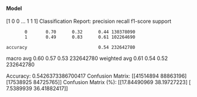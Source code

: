 #### Model
[1 0 0 ... 1 1 1]
Classification Report:
              precision    recall  f1-score   support

           0       0.70      0.32      0.44 130378090
           1       0.49      0.83      0.61 102264690

    accuracy                           0.54 232642780
   macro avg       0.60      0.57      0.53 232642780
weighted avg       0.61      0.54      0.52 232642780

Accuracy: 0.5426373386700417
Confusion Matrix:
[[41514894 88863196]
 [17538925 84725765]]
Confusion Matrix (%):
[[17.84490969 38.19727223]
 [ 7.5389939  36.41882417]]
